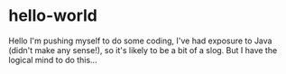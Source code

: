 # hello-world

Hello
I'm pushing myself to do some coding, I've had exposure to Java (didn't make any sense!), so it's likely to be a bit of a slog.
But I have the logical mind to do this...
